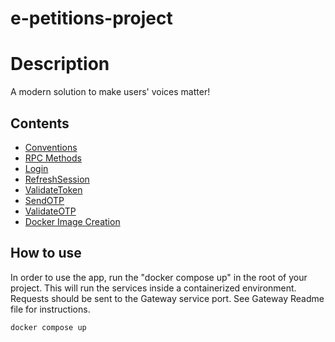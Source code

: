 # e-petitions-project
# Description
A modern solution to make users' voices matter!

## Contents
- [Conventions](#conventions)
- [RPC Methods](#rpc-methods)
- [Login](#login)
- [RefreshSession](#refreshsession)
- [ValidateToken](#validatetoken)
- [SendOTP](#sendotp)
- [ValidateOTP](#validateotp)
- [Docker Image Creation](#docker-image-creation)

## How to use
In order to use the app, run the "docker compose up" in the root of your project. This will run the services inside a containerized environment. Requests should be sent to the Gateway service port. See Gateway Readme file for instructions.
```shell
docker compose up
```
